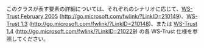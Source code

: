 このクラスが表す要素の詳細については、それぞれのシナリオに応じて、[WS-Trust February 2005](http://go.microsoft.com/fwlink/?LinkID=210149) (http://go.microsoft.com/fwlink/?LinkID=210149)、[WS-Trust 1.3](http://go.microsoft.com/fwlink/?LinkID=210148) (http://go.microsoft.com/fwlink/?LinkID=210148)、または [WS-Trust 1.4](http://go.microsoft.com/fwlink/?LinkID=210229) (http://go.microsoft.com/fwlink/?LinkID=210229) の各 WS-Trust 仕様を参照してください。